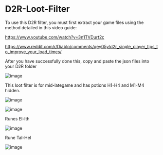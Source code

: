 # D2R-Loot-Filter

To use this D2R filter, you must first extract your game files using the method detailed in this video guide:

https://www.youtube.com/watch?v=3n1TVDurt2c

https://www.reddit.com/r/Diablo/comments/qey05y/d2r_single_player_tips_to_improve_your_load_times/

After you have successfully done this, copy and paste the json files into your D2R folder

![image](https://user-images.githubusercontent.com/76863417/219985426-0f34e0f6-63d6-4e5b-8b8c-ee872e1c815f.png)


This loot filter is for mid-lategame and has potions H1-H4 and M1-M4 hidden.

![image](https://user-images.githubusercontent.com/76863417/219979503-91208faa-8aa2-4169-9dba-11d71fe34e2e.png)

![image](https://user-images.githubusercontent.com/76863417/219979022-0b2ad9fc-12e1-482f-8bd0-05bdd5bc63e1.png)

  Runes El-Ith

![image](https://user-images.githubusercontent.com/76863417/219979215-70166489-3786-4a99-8564-f2d5a64f4d19.png)

  Rune Tal-Hel

![image](https://user-images.githubusercontent.com/76863417/219979301-3d9e8627-5e2c-4df4-b4fc-591d5b771ffd.png)
